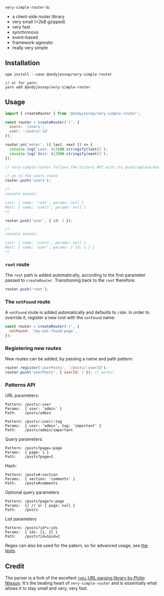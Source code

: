 `very-simple-router` is:
 - a client-side router library
 - very small (<2kB gzipped)
 - very fast
 - synchronous
 - event-based
 - framework-agnostic
 - really very simple

## Installation
```
npm install --save @andyjessop/very-simple-router

// or for yarn:
yarn add @andyjessop/very-simple-router
```
## Usage

```js
import { createRouter } from '@andyjessop/very-simple-router';

const router = createRouter('/', {
  users: '/users',
  user: '/users/:id'
});

router.on('enter', ({ last, next }) => {
  console.log(`Last: ${JSON.stringify(last)}`);
  console.log(`Next: ${JSON.stringify(next)}`);
});

// very-simple-router follows the history API with its push/replace/back/forward/go terminology

// go to the users route
router.push('users');

/*
console output:

Last: { name: 'root', params: null }
Next: { name: 'users', params: null }
*/

router.push('user', { id: 1 });

/*
console output:

Last: { name: 'users', params: null }
Next: { name: 'user', params: { id: 1 } }
*/
```

### `root` route

The `root` path is added automatically, according to the first parameter passed to `createRouter`. Transitioning back to the `root` therefore:

```js
router.push('root');
```

### The `notFound` route

A `notFound` route is added automatically and defaults to `/404`. In order to override it, register a new root with the `notFound` name:

```js
const router = createRouter('/', {
  notFound: '/my-not-found-page',
});
```

### Registering new routes

New routes can be added, by passing a name and path pattern:
```js
router.register('userPosts', '/posts/:userId');
router.push('userPosts', { userId: 1 }); // works!
```

### Patterns API

URL parameters:
```
Pattern: /posts/:user
Params:  { user: 'admin' }
Path:    /posts/admin
```

```
Pattern: /posts/:user/:tag
Params:  { user: 'admin', tag: 'important' }
Path:    /posts/admin/important
```

Query parameters:
```
Pattern: /posts?page=:page
Params:  { page: 1 }
Path:    /posts?page=1
```

Hash:
```
Pattern: /posts#:section
Params:  { section: 'comments' }
Path:    /posts#comments
```

Optional query parameters
```
Pattern: /posts?page?=:page
Params:  {} // or { page: null }
Path:    /posts
```

List parameters
```
Pattern: /posts?id*=:ids
Params:  { ids: [1, 2] }
Path:    /posts?id=1&id=2
```

Regex can also be used for the patern, so for advanced usage, see [the tests](src/parser/index.test.ts).

## Credit

The parser is a fork of the excellent [`teki` URL parsing library by Philip Nilsson](https://github.com/philipnilsson/teki). It's the beating heart of `very-simple-router` and is essentially what allows it to stay small and very, very fast.
